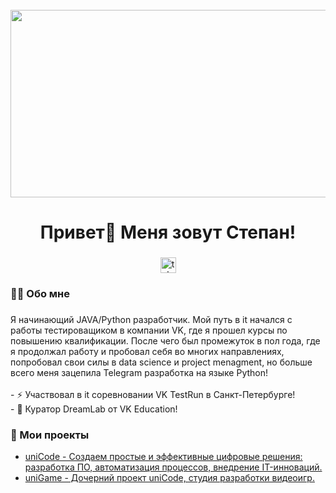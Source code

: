 <br clear="both">

<div align="center">
  <img height="300" width="600" src="https://user-images.githubusercontent.com/74038190/225813708-98b745f2-7d22-48cf-9150-083f1b00d6c9.gif"  />
</div>

###

<h1 align="center">Привет👋 Меня зовут Степан!</h1>

###

<div align="center">
  <a href="https://t.me/monekeny" target="_blank">
    <img src="https://img.shields.io/static/v1?message=Telegram&logo=telegram&label=&color=2CA5E0&logoColor=white&labelColor=&style=for-the-badge" height="25" alt="telegram logo"  />
  </a>
</div>

###

<h3 align="left">👩‍💻  Обо мне</h3>

###

<p align="left">Я начинающий JAVA/Python разработчик. Мой путь в it начался с работы тестироващиком в компании VK, где я прошел курсы по повышению квалификации. После чего был промежуток в пол года, где я продолжал работу и пробовал себя во многих направлениях, попробовал свои силы в data science и project menagment, но больше всего меня зацепила Telegram разработка на языке Python! <br><br>- ⚡ Участвовал в it соревновании VK TestRun в Санкт-Петербурге!<br>- 🔰 Куратор DreamLab от VK Education!</p>

###
<h3 align="left">📕 Мои проекты</h3>

- [uniCode - Создаем простые и эффективные цифровые решения: разработка ПО, автоматизация процессов, внедрение IT-инноваций.](https://vk.com/unicoderu?w=club228740569)
- [uniGame - Дочерний проект uniCode, студия разработки видеоигр.](https://vk.com/unigameru)

###

###
